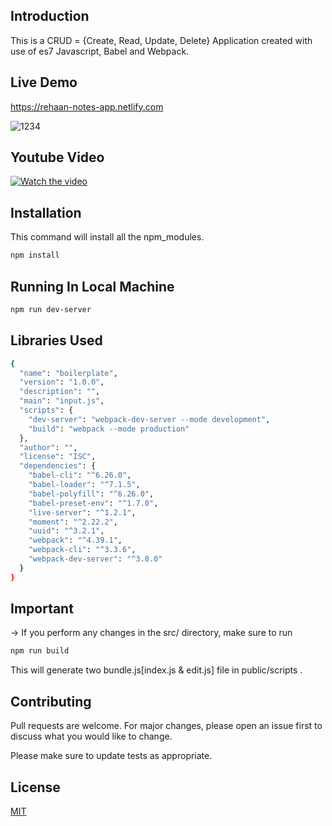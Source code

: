 ## Introduction

This is a CRUD = {Create, Read, Update, Delete} Application created with use of es7 Javascript, Babel and Webpack. 

## Live Demo
https://rehaan-notes-app.netlify.com

![1234](https://user-images.githubusercontent.com/20107730/63019848-224a4d00-beba-11e9-8aaa-ecc7c9764006.png)

## Youtube Video
[![Watch the video](https://img.youtube.com/vi/8xLYYcbpHww/hqdefault.jpg)](https://www.youtube.com/watch?v=8xLYYcbpHww&feature=youtu.be)

## Installation
This command will install all the npm_modules.
```bash
npm install
```
## Running In Local Machine
```bash
npm run dev-server
```

## Libraries Used
```bash
{
  "name": "boilerplate",
  "version": "1.0.0",
  "description": "",
  "main": "input.js",
  "scripts": {
    "dev-server": "webpack-dev-server --mode development",
    "build": "webpack --mode production"
  },
  "author": "",
  "license": "ISC",
  "dependencies": {
    "babel-cli": "^6.26.0",
    "babel-loader": "^7.1.5",
    "babel-polyfill": "^6.26.0",
    "babel-preset-env": "^1.7.0",
    "live-server": "^1.2.1",
    "moment": "^2.22.2",
    "uuid": "^3.2.1",
    "webpack": "^4.39.1",
    "webpack-cli": "^3.3.6",
    "webpack-dev-server": "^3.8.0"
  }
}

```

## Important
-> If you perform any changes in the src/ directory, make sure to run
```bash
npm run build
```
This will generate two bundle.js[index.js &amp; edit.js] file in public/scripts .

## Contributing
Pull requests are welcome. For major changes, please open an issue first to discuss what you would like to change.

Please make sure to update tests as appropriate.

## License
[MIT](https://choosealicense.com/licenses/mit/)
